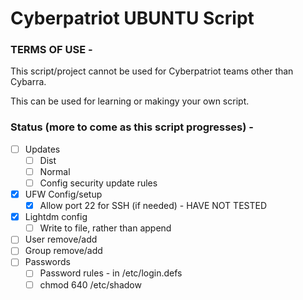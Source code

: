 # Cyberpatriot UBUNTU Script

### TERMS OF USE -

This script/project cannot be used for Cyberpatriot teams other than Cybarra.

This can be used for learning or makingy your own script.

### Status (more to come as this script progresses) -
- [ ] Updates
    - [ ] Dist
    - [ ] Normal
    - [ ] Config security update rules
- [x] UFW Config/setup
    - [x] Allow port 22 for SSH (if needed) - HAVE NOT TESTED
- [x] Lightdm config
    - [ ] Write to file, rather than append
- [ ] User remove/add
- [ ] Group remove/add
- [ ] Passwords
    - [ ] Password rules - in /etc/login.defs
    - [ ] chmod 640 /etc/shadow
